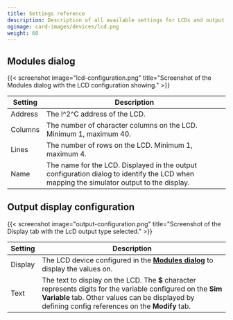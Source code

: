 ```yaml
---
title: Settings reference
description: Description of all available settings for LCDs and output configurations using LCDs.
ogimage: card-images/devices/lcd.png
weight: 60
---
```


## Modules dialog

{{< screenshot image="lcd-configuration.png" title="Screenshot of the Modules dialog with the LCD configuration showing." >}}

| Setting | Description                                                                                                                              |
| ------- | ---------------------------------------------------------------------------------------------------------------------------------------- |
| Address | The I^2^C address of the LCD.                                                                                                            |
| Columns | The number of character columns on the LCD. Minimum 1, maximum 40.                                                                       |
| Lines   | The number of rows on the LCD. Minimum 1, maximum 4.                                                                                     |
| Name    | The name for the LCD. Displayed in the output configuration dialog to identify the LCD when mapping the simulator output to the display. |

## Output display configuration

{{< screenshot image="output-configuration.png" title="Screenshot of the Display tab with the LcD output type selected." >}}

| Setting | Description                                                                                                                                                                                                       |
| ------- | ----------------------------------------------------------------------------------------------------------------------------------------------------------------------------------------------------------------- |
| Display | The LCD device configured in the **[Modules dialog](#modules-dialog)** to display the values on.                                                                                                                  |
| Text    | The text to display on the LCD. The **$** character represents digits for the variable configured on the **Sim Variable** tab. Other values can be displayed by defining config references on the **Modify** tab. |
